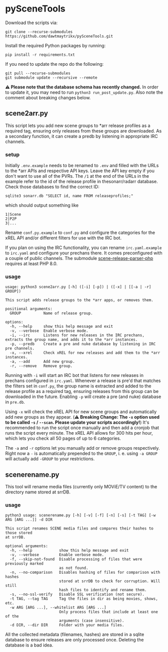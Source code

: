 # pySceneTools
Download the scripts via:
```
git clone --recurse-submodules https://github.com/dawtmaytrikx/pySceneTools.git
```

Install the required Python packages by running:
```
pip install -r requirements.txt
```

If you need to update the repo do the following:
```
git pull --recurse-submodules
git submodule update --recursive --remote
```

**⚠️ Please note that the database schema has recently changed.** In order to update
it, you may need to run `python3 run_post_update.py`. Also note the comment about breaking
changes below.


## scene2arr.py
This script lets you add new scene groups to *arr release profiles as a required 
tag, ensuring only releases from these groups are downloaded. As a secondary
function, it can create a predb by listening in appropriate IRC channels.

### setup
Initially `.env.example` needs to be renamed to `.env` and filled with the
URLs to the *arr APIs and respective API keys. Leave the API key empty if you don't want to 
use all of the PVRs. The `/1` at the end of the URLs in the example refer to the id of the 
release profile in thesonarr/radarr database. Check those databases to find the correct ID:
```
sqlite3 sonarr.db "SELECT id, name FROM releaseprofiles;"
```
which should output something like
```
1|Scene
2|P2P
3|...
```

Rename `conf.py.example` to `conf.py` and configure the categories for the xREL
API and/or different filters for use with the IRC bot.

If you plan on using the IRC functionality, you can rename `irc.yaml.example` to `irc.yaml` 
and configure your prechans there. It comes preconfigured with a couple of public channels. 
The submodule [scene-release-parser-php](https://github.com/pr0pz/scene-release-parser-php) 
requires at least PHP 8.0.


### usage
```
usage: python3 scene2arr.py [-h] ([-i] [-p]) | ([-x] | [[-a | -r] GROUP])

This script adds release groups to the *arr apps, or removes them.

positional arguments:
  GROUP          Name of release group.

options:
  -h, --help     show this help message and exit
  -v, --verbose  Enable verbose mode.
  -i, --irc      Listens for new releases in the IRC prechans, extracts the group name, and adds it to the *arr instances.
  -p, --predb    Create a pre and nuke database by listening in IRC pre channels.
  -x, --xrel     Check xREL for new releases and add them to the *arr instances.
  -a, --add      Add new group.
  -r, --remove   Remove group.
```
Running with `-i` will start an IRC bot that listens for new releases in prechans
configured in `irc.yaml`. Whenever a release is pre'd that matches the filters 
set in `conf.py`, the group name is extracted and added to the release profile
as a required tag, ensuring releases from this group can be downloaded in the
future. Enabling `-p` will create a pre (and nuke) database in `pre.db`.

Using `-x` will check the xREL API for new scene groups and automatically add
new groups as they appear. (**⚠️ Breaking Change: The `-x` option used to be
called `-s` / `--scan`. Please update your scripts accordingly!**) It's
recommended to run the script once manually and then add a cronjob that runs the
script every minute. The xREL API allows for 300 hits per hour, which lets you
check all 50 pages of up to 6 categories.

The `-a` and `-r` options let you manually add or remove groups respectively.
Right now a `-` is automatically prepended to the `GROUP`, i. e. using `-a
GROUP` will actually add `-GROUP` to your restrictions.

## scenerename.py
This tool will rename media files (currently only MOViE/TV content) to the
directory name stored at srrDB.

### usage
```
python3 usage: scenerename.py [-h] [-v] [-f] [-n] [-s] [-t TAG] [-w ARG [ARG ...]] -d DIR

This script renames SCENE media files and compares their hashes to those stored
at srrDB.

optional arguments:
  -h, --help            show this help message and exit
  -v, --verbose         Enable verbose mode.
  -f, --skip-not-found  Disable processing of files that were previously marked
                        as not found.
  -n, --no-comparison   Disables hashing of files for comparison with hashes
                        stored at srrDB to check for corruption. Will still
                        hash files to identify and rename them.
  -s, --no-ssl-verify   Disable SSL verification (not secure).
  -t TAG, --tag TAG     Tag the files in dir as being movies, shows, etc.
  -w ARG [ARG ...], --whitelist ARG [ARG ...]
                        Only process files that include at least one of the
                        arguments (case insensitive).
  -d DIR, --dir DIR     Folder with your media files.
```
All the collected metadata (filenames, hashes) are stored in a sqlite database
to ensure releases are only processed once. Deleting the database is a bad idea.
